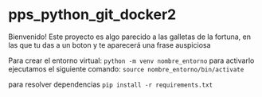 # pps_python_git_docker2

Bienvenido! Este proyecto es algo parecido a las galletas de la fortuna, en las que tu das a un boton y te aparecerá una frase auspiciosa

Para crear el entorno virtual: `python -m venv nombre_entorno`
para activarlo ejecutamos el siguiente comando: `source nombre_entorno/bin/activate`

para resolver dependencias `pip install -r requirements.txt`
